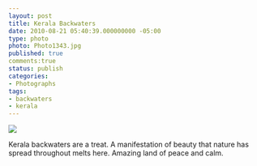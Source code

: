 ```yaml
---
layout: post
title: Kerala Backwaters
date: 2010-08-21 05:40:39.000000000 -05:00
type: photo
photo: Photo1343.jpg
published: true
comments:true
status: publish
categories:
- Photographs
tags:
- backwaters
- kerala
---
```

<p><img src="{{ site.url }}/assets/images/Photo1343.jpg" /></p>
Kerala backwaters are a treat. A manifestation of beauty that nature has spread throughout melts here. Amazing land of 
peace and calm.
